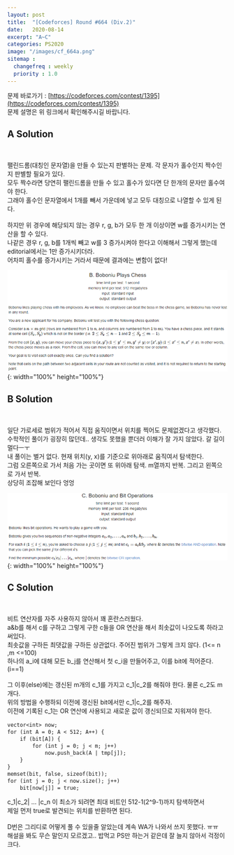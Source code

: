```yaml
---
layout: post
title:  "[Codeforces] Round #664 (Div.2)"
date:   2020-08-14
excerpt: "A~C"
categories: PS2020
image: "/images/cf_664a.png"
sitemap :
  changefreq : weekly
  priority : 1.0
---
```

문제 바로가기 : [https://codeforces.com/contest/1395](https://codeforces.com/contest/1395)<br>
문제 설명은 위 링크에서 확인해주시길 바랍니다.
<br>
## A Solution
<script src="https://gist.github.com/yooniversal/6c20ee7c173e24d4dd7d3f5513e2bb8b.js"></script>
<br/>

팰린드롬(대칭인 문자열)을 만들 수 있는지 판별하는 문제. 각 문자가 홀수인지 짝수인지 판별할 필요가 있다.<br>
모두 짝수라면 당연히 팰린드롬을 만들 수 있고 홀수가 있다면 단 한개의 문자만 홀수여야 한다.<br>
그래야 홀수인 문자열에서 1개를 빼서 가운데에 넣고 모두 대칭으로 나열할 수 있게 된다.<br>
<br>
하지만 위 경우에 해당되지 않는 경우 r, g, b가 모두 한 개 이상이면 w를 증가시키는 연산을 할 수 있다.<br>
나같은 경우 r, g, b를 1개씩 빼고 w를 3 증가시켜야 한다고 이해해서 그렇게 했는데 editorial에서는 1만 증가시키더라.<br>
어차피 홀수를 증가시키는 거라서 때문에 결과에는 변함이 없다!<br>

![cf_664b.png](/images/cf_664b.png){: width="100%" height="100%"}
## B Solution
<script src="https://gist.github.com/yooniversal/6991d918b0975e5da644eb02f9ac1cda.js"></script>
<br/>

일단 가로세로 범위가 적어서 직접 움직이면서 위치를 찍어도 문제없겠다고 생각했다.<br>
수학적인 풀이가 굉장히 많던데.. 생각도 못했을 뿐더러 이해가 잘 가지 않았다. 갈 길이 멀다ㅡㅜ<br>
내 풀이는 별거 없다. 현재 위치(y, x)를 기준으로 위아래로 움직여서 탐색한다.<br>
그럼 오른쪽으로 가서 처음 가는 곳이면 또 위아래 탐색. m열까지 반복. 그리고 왼쪽으로 가서 반복.<br>
상당히 조잡해 보인다 엉엉<br>

![cf_664c.png](/images/cf_664c.png){: width="100%" height="100%"}
## C Solution
<script src="https://gist.github.com/yooniversal/ce0bcf46aa23bd042441ea6920dfb527.js"></script>
<br/>

비트 연산자를 자주 사용하지 않아서 꽤 혼란스러웠다.<br>
a&b를 해서 c를 구하고 그렇게 구한 c들을 OR 연산을 해서 최솟값이 나오도록 하라고 써있다.<br>
최솟값을 구하든 최댓값을 구하든 상관없다. 주어진 범위가 그렇게 크지 않다. (1<= n ,m <=100)<br>
하나의 a_i에 대해 모든 b_j를 연산해서 첫 c_i을 만들어주고, 이를 bit에 적어준다. (i==1)<br>
<br>
그 이후(else)에는 갱신된 m개의 c_1를 가지고 c_1|c_2를 해줘야 한다. 물론 c_2도 m개다.<br>
위의 방법을 수행하되 이전에 갱신된 bit에서만 c_1|c_2를 해주자.<br>
이전에 기록된 c_1는 OR 연산에 사용되고 새로운 값이 갱신되므로 지워져야 한다.<br>
```
vector<int> now;
for (int A = 0; A < 512; A++) {
	if (bit[A]) {
		for (int j = 0; j < m; j++)
			now.push_back(A | tmp[j]);
	}
}
memset(bit, false, sizeof(bit));
for (int j = 0; j < now.size(); j++)
	bit[now[j]] = true;
```
c_1|c_2| ... |c_n 이 최소가 되려면 최대 비트인 512-1(2^9-1)까지 탐색하면서<br>
제일 먼저 true로 발견되는 위치를 반환하면 된다.<br>
<br>
D번은 그리디로 어떻게 풀 수 있을줄 알았는데 계속 WA가 나와서 쓰지 못했다. ㅠㅠ<br>
해설을 봐도 무슨 말인지 모르겠고.. 밥먹고 PS만 하는거 같은데 잘 늘지 않아서 걱정이 크다.


<script src="https://utteranc.es/client.js"
        repo="yooniversal/blog-comments"
        issue-term="pathname"
        theme="github-light"
        crossorigin="anonymous"
        async>
</script>
